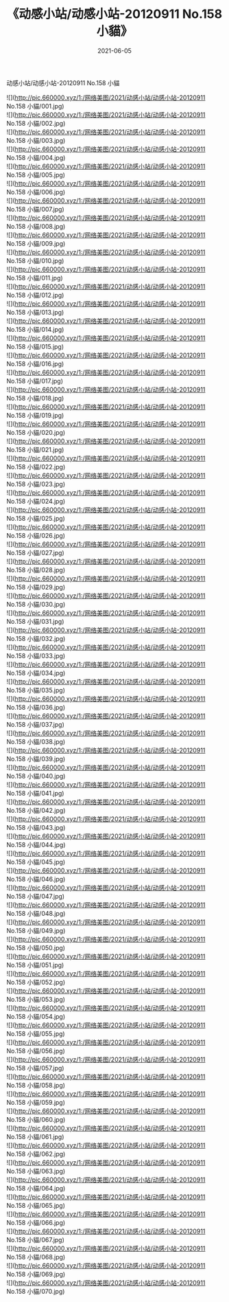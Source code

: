 ﻿---
layout: post
title:  《动感小站/动感小站-20120911 No.158 小貓》
date:   2021-06-05
img: http://pic.660000.xyz/1:/网络美图/2021/动感小站/动感小站-20120911 No.158 小貓/000.jpg
categories: [美女, 清纯, 唯美]
---

动感小站/动感小站-20120911 No.158 小貓

 ![](http://pic.660000.xyz/1:/网络美图/2021/动感小站/动感小站-20120911 No.158 小貓/001.jpg) <br>![](http://pic.660000.xyz/1:/网络美图/2021/动感小站/动感小站-20120911 No.158 小貓/002.jpg) <br>![](http://pic.660000.xyz/1:/网络美图/2021/动感小站/动感小站-20120911 No.158 小貓/003.jpg) <br>![](http://pic.660000.xyz/1:/网络美图/2021/动感小站/动感小站-20120911 No.158 小貓/004.jpg) <br>![](http://pic.660000.xyz/1:/网络美图/2021/动感小站/动感小站-20120911 No.158 小貓/005.jpg) <br>![](http://pic.660000.xyz/1:/网络美图/2021/动感小站/动感小站-20120911 No.158 小貓/006.jpg) <br>![](http://pic.660000.xyz/1:/网络美图/2021/动感小站/动感小站-20120911 No.158 小貓/007.jpg) <br>![](http://pic.660000.xyz/1:/网络美图/2021/动感小站/动感小站-20120911 No.158 小貓/008.jpg) <br>![](http://pic.660000.xyz/1:/网络美图/2021/动感小站/动感小站-20120911 No.158 小貓/009.jpg) <br>![](http://pic.660000.xyz/1:/网络美图/2021/动感小站/动感小站-20120911 No.158 小貓/010.jpg) <br>![](http://pic.660000.xyz/1:/网络美图/2021/动感小站/动感小站-20120911 No.158 小貓/011.jpg) <br>![](http://pic.660000.xyz/1:/网络美图/2021/动感小站/动感小站-20120911 No.158 小貓/012.jpg) <br>![](http://pic.660000.xyz/1:/网络美图/2021/动感小站/动感小站-20120911 No.158 小貓/013.jpg) <br>![](http://pic.660000.xyz/1:/网络美图/2021/动感小站/动感小站-20120911 No.158 小貓/014.jpg) <br>![](http://pic.660000.xyz/1:/网络美图/2021/动感小站/动感小站-20120911 No.158 小貓/015.jpg) <br>![](http://pic.660000.xyz/1:/网络美图/2021/动感小站/动感小站-20120911 No.158 小貓/016.jpg) <br>![](http://pic.660000.xyz/1:/网络美图/2021/动感小站/动感小站-20120911 No.158 小貓/017.jpg) <br>![](http://pic.660000.xyz/1:/网络美图/2021/动感小站/动感小站-20120911 No.158 小貓/018.jpg) <br>![](http://pic.660000.xyz/1:/网络美图/2021/动感小站/动感小站-20120911 No.158 小貓/019.jpg) <br>![](http://pic.660000.xyz/1:/网络美图/2021/动感小站/动感小站-20120911 No.158 小貓/020.jpg) <br>![](http://pic.660000.xyz/1:/网络美图/2021/动感小站/动感小站-20120911 No.158 小貓/021.jpg) <br>![](http://pic.660000.xyz/1:/网络美图/2021/动感小站/动感小站-20120911 No.158 小貓/022.jpg) <br>![](http://pic.660000.xyz/1:/网络美图/2021/动感小站/动感小站-20120911 No.158 小貓/023.jpg) <br>![](http://pic.660000.xyz/1:/网络美图/2021/动感小站/动感小站-20120911 No.158 小貓/024.jpg) <br>![](http://pic.660000.xyz/1:/网络美图/2021/动感小站/动感小站-20120911 No.158 小貓/025.jpg) <br>![](http://pic.660000.xyz/1:/网络美图/2021/动感小站/动感小站-20120911 No.158 小貓/026.jpg) <br>![](http://pic.660000.xyz/1:/网络美图/2021/动感小站/动感小站-20120911 No.158 小貓/027.jpg) <br>![](http://pic.660000.xyz/1:/网络美图/2021/动感小站/动感小站-20120911 No.158 小貓/028.jpg) <br>![](http://pic.660000.xyz/1:/网络美图/2021/动感小站/动感小站-20120911 No.158 小貓/029.jpg) <br>![](http://pic.660000.xyz/1:/网络美图/2021/动感小站/动感小站-20120911 No.158 小貓/030.jpg) <br>![](http://pic.660000.xyz/1:/网络美图/2021/动感小站/动感小站-20120911 No.158 小貓/031.jpg) <br>![](http://pic.660000.xyz/1:/网络美图/2021/动感小站/动感小站-20120911 No.158 小貓/032.jpg) <br>![](http://pic.660000.xyz/1:/网络美图/2021/动感小站/动感小站-20120911 No.158 小貓/033.jpg) <br>![](http://pic.660000.xyz/1:/网络美图/2021/动感小站/动感小站-20120911 No.158 小貓/034.jpg) <br>![](http://pic.660000.xyz/1:/网络美图/2021/动感小站/动感小站-20120911 No.158 小貓/035.jpg) <br>![](http://pic.660000.xyz/1:/网络美图/2021/动感小站/动感小站-20120911 No.158 小貓/036.jpg) <br>![](http://pic.660000.xyz/1:/网络美图/2021/动感小站/动感小站-20120911 No.158 小貓/037.jpg) <br>![](http://pic.660000.xyz/1:/网络美图/2021/动感小站/动感小站-20120911 No.158 小貓/038.jpg) <br>![](http://pic.660000.xyz/1:/网络美图/2021/动感小站/动感小站-20120911 No.158 小貓/039.jpg) <br>![](http://pic.660000.xyz/1:/网络美图/2021/动感小站/动感小站-20120911 No.158 小貓/040.jpg) <br>![](http://pic.660000.xyz/1:/网络美图/2021/动感小站/动感小站-20120911 No.158 小貓/041.jpg) <br>![](http://pic.660000.xyz/1:/网络美图/2021/动感小站/动感小站-20120911 No.158 小貓/042.jpg) <br>![](http://pic.660000.xyz/1:/网络美图/2021/动感小站/动感小站-20120911 No.158 小貓/043.jpg) <br>![](http://pic.660000.xyz/1:/网络美图/2021/动感小站/动感小站-20120911 No.158 小貓/044.jpg) <br>![](http://pic.660000.xyz/1:/网络美图/2021/动感小站/动感小站-20120911 No.158 小貓/045.jpg) <br>![](http://pic.660000.xyz/1:/网络美图/2021/动感小站/动感小站-20120911 No.158 小貓/046.jpg) <br>![](http://pic.660000.xyz/1:/网络美图/2021/动感小站/动感小站-20120911 No.158 小貓/047.jpg) <br>![](http://pic.660000.xyz/1:/网络美图/2021/动感小站/动感小站-20120911 No.158 小貓/048.jpg) <br>![](http://pic.660000.xyz/1:/网络美图/2021/动感小站/动感小站-20120911 No.158 小貓/049.jpg) <br>![](http://pic.660000.xyz/1:/网络美图/2021/动感小站/动感小站-20120911 No.158 小貓/050.jpg) <br>![](http://pic.660000.xyz/1:/网络美图/2021/动感小站/动感小站-20120911 No.158 小貓/051.jpg) <br>![](http://pic.660000.xyz/1:/网络美图/2021/动感小站/动感小站-20120911 No.158 小貓/052.jpg) <br>![](http://pic.660000.xyz/1:/网络美图/2021/动感小站/动感小站-20120911 No.158 小貓/053.jpg) <br>![](http://pic.660000.xyz/1:/网络美图/2021/动感小站/动感小站-20120911 No.158 小貓/054.jpg) <br>![](http://pic.660000.xyz/1:/网络美图/2021/动感小站/动感小站-20120911 No.158 小貓/055.jpg) <br>![](http://pic.660000.xyz/1:/网络美图/2021/动感小站/动感小站-20120911 No.158 小貓/056.jpg) <br>![](http://pic.660000.xyz/1:/网络美图/2021/动感小站/动感小站-20120911 No.158 小貓/057.jpg) <br>![](http://pic.660000.xyz/1:/网络美图/2021/动感小站/动感小站-20120911 No.158 小貓/058.jpg) <br>![](http://pic.660000.xyz/1:/网络美图/2021/动感小站/动感小站-20120911 No.158 小貓/059.jpg) <br>![](http://pic.660000.xyz/1:/网络美图/2021/动感小站/动感小站-20120911 No.158 小貓/060.jpg) <br>![](http://pic.660000.xyz/1:/网络美图/2021/动感小站/动感小站-20120911 No.158 小貓/061.jpg) <br>![](http://pic.660000.xyz/1:/网络美图/2021/动感小站/动感小站-20120911 No.158 小貓/062.jpg) <br>![](http://pic.660000.xyz/1:/网络美图/2021/动感小站/动感小站-20120911 No.158 小貓/063.jpg) <br>![](http://pic.660000.xyz/1:/网络美图/2021/动感小站/动感小站-20120911 No.158 小貓/064.jpg) <br>![](http://pic.660000.xyz/1:/网络美图/2021/动感小站/动感小站-20120911 No.158 小貓/065.jpg) <br>![](http://pic.660000.xyz/1:/网络美图/2021/动感小站/动感小站-20120911 No.158 小貓/066.jpg) <br>![](http://pic.660000.xyz/1:/网络美图/2021/动感小站/动感小站-20120911 No.158 小貓/067.jpg) <br>![](http://pic.660000.xyz/1:/网络美图/2021/动感小站/动感小站-20120911 No.158 小貓/068.jpg) <br>![](http://pic.660000.xyz/1:/网络美图/2021/动感小站/动感小站-20120911 No.158 小貓/069.jpg) <br>![](http://pic.660000.xyz/1:/网络美图/2021/动感小站/动感小站-20120911 No.158 小貓/070.jpg) <br>